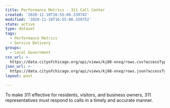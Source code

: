 ```yaml
---
title: Performance Metrics - 311 Call Center
created: '2020-11-10T16:55:06.339742'
modified: '2020-11-10T16:55:06.339752'
state: active
type: dataset
tags:
  - Performance Metrics
  - Service Delivery
groups:
  - Local Government
csv_url: >-
  https://data.cityofchicago.org/api/views/kj88-xnxq/rows.csv?accessType=DOWNLOAD
json_url: >-
  https://data.cityofchicago.org/api/views/kj88-xnxq/rows.json?accessType=DOWNLOAD
layout: post

---
```

To make 311 effective for residents, visitors, and business owners, 311 representatives must respond to calls in a timely and accurate manner.
